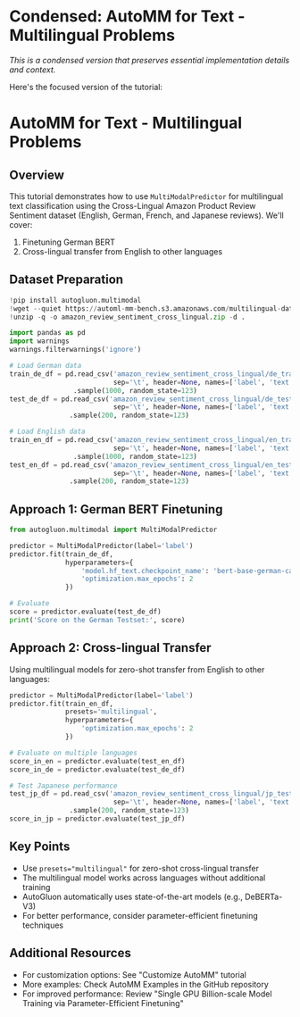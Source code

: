 # Condensed: AutoMM for Text - Multilingual Problems

*This is a condensed version that preserves essential implementation details and context.*

Here's the focused version of the tutorial:

# AutoMM for Text - Multilingual Problems

## Overview
This tutorial demonstrates how to use `MultiModalPredictor` for multilingual text classification using the Cross-Lingual Amazon Product Review Sentiment dataset (English, German, French, and Japanese reviews). We'll cover:
1. Finetuning German BERT
2. Cross-lingual transfer from English to other languages

## Dataset Preparation
```python
!pip install autogluon.multimodal
!wget --quiet https://automl-mm-bench.s3.amazonaws.com/multilingual-datasets/amazon_review_sentiment_cross_lingual.zip
!unzip -q -o amazon_review_sentiment_cross_lingual.zip -d .

import pandas as pd
import warnings
warnings.filterwarnings('ignore')

# Load German data
train_de_df = pd.read_csv('amazon_review_sentiment_cross_lingual/de_train.tsv',
                          sep='\t', header=None, names=['label', 'text']) \
                .sample(1000, random_state=123)
test_de_df = pd.read_csv('amazon_review_sentiment_cross_lingual/de_test.tsv',
                          sep='\t', header=None, names=['label', 'text']) \
               .sample(200, random_state=123)

# Load English data
train_en_df = pd.read_csv('amazon_review_sentiment_cross_lingual/en_train.tsv',
                          sep='\t', header=None, names=['label', 'text']) \
                .sample(1000, random_state=123)
test_en_df = pd.read_csv('amazon_review_sentiment_cross_lingual/en_test.tsv',
                          sep='\t', header=None, names=['label', 'text']) \
               .sample(200, random_state=123)
```

## Approach 1: German BERT Finetuning
```python
from autogluon.multimodal import MultiModalPredictor

predictor = MultiModalPredictor(label='label')
predictor.fit(train_de_df,
              hyperparameters={
                  'model.hf_text.checkpoint_name': 'bert-base-german-cased',
                  'optimization.max_epochs': 2
              })

# Evaluate
score = predictor.evaluate(test_de_df)
print('Score on the German Testset:', score)
```

## Approach 2: Cross-lingual Transfer
Using multilingual models for zero-shot transfer from English to other languages:

```python
predictor = MultiModalPredictor(label='label')
predictor.fit(train_en_df,
              presets='multilingual',
              hyperparameters={
                  'optimization.max_epochs': 2
              })

# Evaluate on multiple languages
score_in_en = predictor.evaluate(test_en_df)
score_in_de = predictor.evaluate(test_de_df)

# Test Japanese performance
test_jp_df = pd.read_csv('amazon_review_sentiment_cross_lingual/jp_test.tsv',
                          sep='\t', header=None, names=['label', 'text']) \
               .sample(200, random_state=123)
score_in_jp = predictor.evaluate(test_jp_df)
```

## Key Points
- Use `presets="multilingual"` for zero-shot cross-lingual transfer
- The multilingual model works across languages without additional training
- AutoGluon automatically uses state-of-the-art models (e.g., DeBERTa-V3)
- For better performance, consider parameter-efficient finetuning techniques

## Additional Resources
- For customization options: See "Customize AutoMM" tutorial
- More examples: Check AutoMM Examples in the GitHub repository
- For improved performance: Review "Single GPU Billion-scale Model Training via Parameter-Efficient Finetuning"